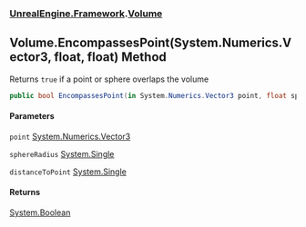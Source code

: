 ### [UnrealEngine.Framework](./UnrealEngine-Framework.md 'UnrealEngine.Framework').[Volume](./UnrealEngine-Framework-Volume.md 'UnrealEngine.Framework.Volume')
## Volume.EncompassesPoint(System.Numerics.Vector3, float, float) Method
Returns `true` if a point or sphere overlaps the volume  
```csharp
public bool EncompassesPoint(in System.Numerics.Vector3 point, float sphereRadius, ref float distanceToPoint);
```
#### Parameters
<a name='UnrealEngine-Framework-Volume-EncompassesPoint(System-Numerics-Vector3_float_float)-point'></a>
`point` [System.Numerics.Vector3](https://docs.microsoft.com/en-us/dotnet/api/System.Numerics.Vector3 'System.Numerics.Vector3')  
  
<a name='UnrealEngine-Framework-Volume-EncompassesPoint(System-Numerics-Vector3_float_float)-sphereRadius'></a>
`sphereRadius` [System.Single](https://docs.microsoft.com/en-us/dotnet/api/System.Single 'System.Single')  
  
<a name='UnrealEngine-Framework-Volume-EncompassesPoint(System-Numerics-Vector3_float_float)-distanceToPoint'></a>
`distanceToPoint` [System.Single](https://docs.microsoft.com/en-us/dotnet/api/System.Single 'System.Single')  
  
#### Returns
[System.Boolean](https://docs.microsoft.com/en-us/dotnet/api/System.Boolean 'System.Boolean')  
